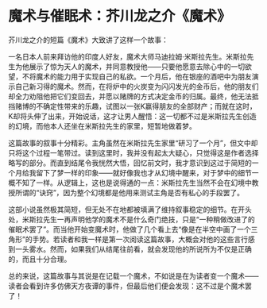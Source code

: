 # 魔术与催眠术：芥川龙之介《魔术》

芥川龙之介的短篇《魔术》大致讲了这样一个故事：

一名日本人前来拜访他的印度人好友，魔术大师马迪拉姆·米斯拉先生。米斯拉先生为他展示了惊为天人的魔术，并同意教授他——只要他愿意去除心中的一切欲望，不将魔术的能力用于实现自己的私欲。一个月后，他在银座的酒吧中为朋友演示自己新习得的魔术。然而，在将炉中的火炭变为闪闪发光的金币后，他的朋友们却全力劝阻他把它们变回去，并愿以赌牌的方式决定金币的归属。最终，他无法抵挡赌博的不确定性带来的乐趣，试图以一张K赢得朋友的全部财产；而就在这时，K却将头伸了出来，开始说话，这才让男人醒悟：这一切都不过是米斯拉先生创造的幻境，而他本人还坐在米斯拉先生的家里，短暂地做着梦。

这篇故事的叙事十分精彩。主角虽然在米斯拉先生家里“研习了一个月”，但文中却只将这个过程一笔带过。读到这里时，我并没有起太大疑心，只觉得这是作者选择略写的部分。而直到结尾令我恍然大悟，回忆前文时，我才意识到这过于简短的一个月给我留下了梦一样的印象——就好像我也才从幻境中醒来，对于梦中的细节一概不知了一样。从逻辑上，这也是说得通的一点：米斯拉先生当然不会在幻境中教授所谓的“诀窍”，因为整个幻境都是他用来测试主角是否有私心的手段罢了。

这部小说虽然极其简短，但无处不在地都被填满了维持叙事稳定的细节。在开头处，米斯拉先生一再声明他学的魔术不是什么奇门绝技，只是“一种稍做改进了的催眠术罢了”。而当他开始变魔术时，他做了几个看上去“像是在半空中画了一个三角形”的手势。若读者和我一样是第一次阅读这篇故事，大概会对他的这些言行感到一头雾水。然而，如果我们从结尾往前看，就会发现他的所说所为不仅是正确的，而且十分合理。

总的来说，这篇故事与其说是在记载一个魔术，不如说是在为读者变一个魔术——读者会看到许多仿佛天方夜谭的事件，但最后他们便会发现：这不过是个魔术罢了！
